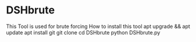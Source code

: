 # DSHbrute
This Tool is used for brute forcing 
How to install this tool
apt upgrade && apt update
apt install git
git clone
cd DSHbrute
python DSHbrute.py
